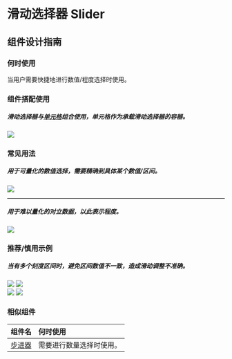 # 滑动选择器 Slider

## 组件设计指南

### 何时使用

当用户需要快捷地进行数值/程度选择时使用。

### 组件搭配使用

##### 滑动选择器与[单元格](./cell)组合使用，单元格作为承载滑动选择器的容器。

<div class="legend">
  <div class="item">
   <img src="https://tdesign.gtimg.com/site/design/mobile-guide/slider/slider-1.png" />
  </div>
</div>


### 常见用法

##### 用于可量化的数值选择，需要精确到具体某个数值/区间。

<div class="legend">
  <div class="item">
    <img src="https://tdesign.gtimg.com/site/design/mobile-guide/slider/slider-2.png" />
  </div>
</div>

<hr />

##### 用于难以量化的对立数据，以此表示程度。

<div class="legend">
  <div class="item">
    <img src="https://tdesign.gtimg.com/site/design/mobile-guide/slider/slider-3.png" />
  </div>
</div>


### 推荐/慎用示例

##### 当有多个刻度区间时，避免区间数值不一致，造成滑动调整不准确。

<div class="legend">
  <div class="item">
    <img src="https://tdesign.gtimg.com/site/design/mobile-guide/slider/slider-4.png" />
    <img class="tag" src="https://tdesign.gtimg.com/site/doc/good.png" />
  </div>

  <div class="item">
    <img src="https://tdesign.gtimg.com/site/design/mobile-guide/slider/slider-5.png" />
    <img class="tag" src="https://tdesign.gtimg.com/site/doc/bad.png" />
  </div>
</div>

### 相似组件

| 组件名              | 何时使用                 |
| :------------------ | :----------------------- |
| [步进器](./stepper) | 需要进行数量选择时使用。 |
